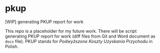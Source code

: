 # pkup
[WIP] generating PKUP report for work

This repo is a placeholder for my future work. There will be script generating PKUP report for work (diff files from Git and Word document as `docx` file). PKUP stands for *Podwyższone Koszty Uzyskania Przychodu* in Polish.
